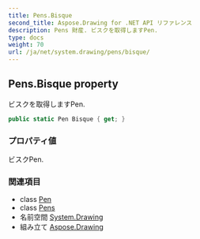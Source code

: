```yaml
---
title: Pens.Bisque
second_title: Aspose.Drawing for .NET API リファレンス
description: Pens 財産. ビスクを取得しますPen.
type: docs
weight: 70
url: /ja/net/system.drawing/pens/bisque/
---
```

## Pens.Bisque property

ビスクを取得しますPen.

```csharp
public static Pen Bisque { get; }
```

### プロパティ値

ビスクPen.

### 関連項目

* class [Pen](../../pen/)
* class [Pens](../)
* 名前空間 [System.Drawing](../../pens/)
* 組み立て [Aspose.Drawing](../../../)


